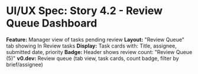 # UI/UX Spec: Story 4.2 - Review Queue Dashboard
**Feature:** Manager view of tasks pending review
**Layout:** "Review Queue" tab showing In Review tasks
**Display:** Task cards with: Title, assignee, submitted date, priority
**Badge:** Header shows review count: "Review Queue (5)"
**v0.dev:** Review queue (tab view, task cards, count badge, filter by brief/assignee)
